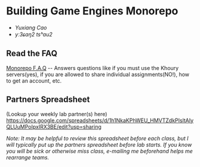 # Building Game Engines Monorepo

* *Yuxiang Cao* 
* *yː3ɕaŋ2 tsʰau2*

## Read the FAQ

[Monorepo F.A.Q](./faq.md) -- Answers questions like if you must use the Khoury servers(yes), if you are allowed to share individual assignments(NO!), how to get an account, etc.

## Partners Spreadsheet
(Lookup your weekly lab partner(s) here) 
https://docs.google.com/spreadsheets/d/1h1NkaKPhWEU_HMVTZdkPIsltAIyQLUuMPoIpxIRX3BE/edit?usp=sharing

*Note: It may be helpful to review this spreadsheet before each class, but I will typically put up the partners spreadsheet before lab starts. If you know you will be sick or otherwise miss class, e-mailing me beforehand helps me rearrange teams.*
